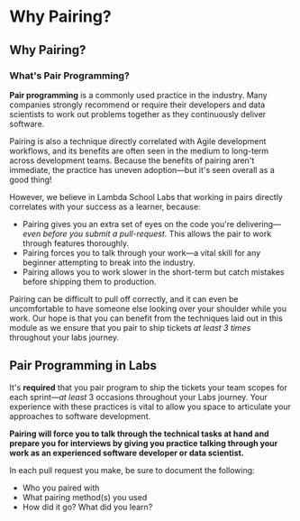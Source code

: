 # Why Pairing?

## Why Pairing?

### What's Pair Programming?

**Pair programming** is a commonly used practice in the industry. Many companies strongly recommend or require their developers and data scientists to work out problems together as they continuously deliver software.

Pairing is also a technique directly correlated with Agile development workflows, and its benefits are often seen in the medium to long-term across development teams. Because the benefits of pairing aren't immediate, the practice has uneven adoption—but it's seen overall as a good thing!

However, we believe in Lambda School Labs that working in pairs directly correlates with your success as a learner, because:

* Pairing gives you an extra set of eyes on the code you're delivering—_even_ _before you submit a pull-request._ This allows the pair to work through features thoroughly.
* Pairing forces you to talk through your work—a vital skill for any beginner attempting to break into the industry.
* Pairing allows you to work slower in the short-term but catch mistakes before shipping them to production.

Pairing can be difficult to pull off correctly, and it can even be uncomfortable to have someone else looking over your shoulder while you work. Our hope is that you can benefit from the techniques laid out in this module as we ensure that you pair to ship tickets _at least 3 times_ throughout your labs journey.



## Pair Programming in Labs

It's **required** that you pair program to ship the tickets your team scopes for each sprint—_at least_ 3 occasions throughout your Labs journey. Your experience with these practices is vital to allow you space to articulate your approaches to software development.

**Pairing will force you to talk through the technical tasks at hand and prepare you for interviews by giving you practice talking through your work as an experienced software developer or data scientist.**

In each pull request you make, be sure to document the following:

* Who you paired with
* What pairing method(s) you used
* How did it go? What did you learn?
